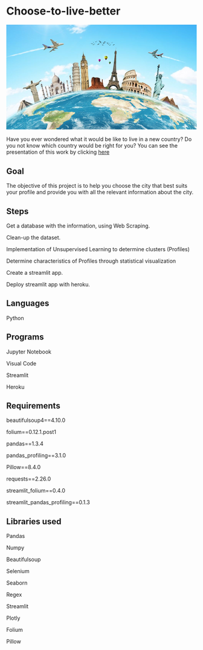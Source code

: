 # Choose-to-live-better
![imagen](https://github.com/daniela-arias/Choose-to-live-better/blob/main/images/travel-world.jpeg?raw=true)

Have you ever wondered what it would be like to live in a new country? Do you not know which country would be right for you? 
You can see the presentation of this work by clicking [here](https://www.canva.com/design/DAEysfm50eY/g8Desl76rxgndJGAzwrPSQ/view?utm_content=DAEysfm50eY&utm_campaign=designshare&utm_medium=link&utm_source=publishsharelink)

## Goal

The objective of this project is to help you choose the city that best suits your profile and provide you with all the relevant information about the city.

## Steps

Get a database with the information, using Web Scraping.

Clean-up the dataset.

Implementation of Unsupervised Learning to determine
clusters (Profiles)

Determine characteristics of Profiles through statistical
visualization

Create a streamlit app.

Deploy streamlit app with heroku.

## Languages

Python

## Programs

Jupyter Notebook

Visual Code

Streamlit

Heroku

## Requirements

beautifulsoup4==4.10.0

folium==0.12.1.post1

pandas==1.3.4

pandas_profiling==3.1.0

Pillow==8.4.0

requests==2.26.0

streamlit_folium==0.4.0

streamlit_pandas_profiling==0.1.3

## Libraries used

Pandas

Numpy

Beautifulsoup

Selenium

Seaborn

Regex

Streamlit

Plotly

Folium

Pillow